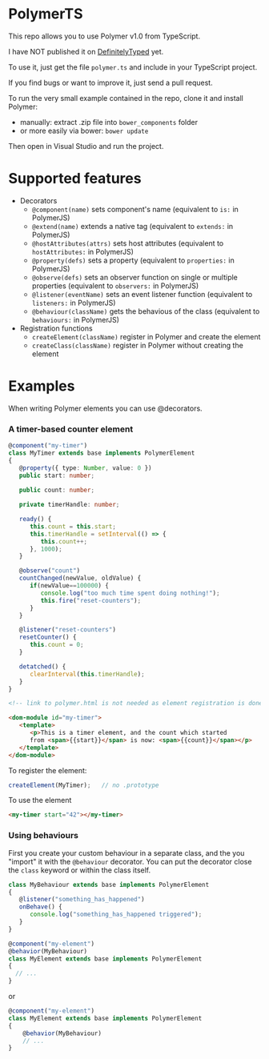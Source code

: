 # PolymerTS

This repo allows you to use Polymer v1.0 from TypeScript.

I have NOT published it on [DefinitelyTyped](https://github.com/borisyankov/DefinitelyTyped) yet.

To use it, just get the file `polymer.ts` and include in your TypeScript project.

If you find bugs or want to improve it, just send a pull request.

To run the very small example contained in the repo, clone it and install Polymer:

- manually: extract .zip file into `bower_components` folder
- or more easily via bower: `bower update`

Then open in Visual Studio and run the project.

# Supported features

- Decorators
   - `@component(name)` sets component's name (equivalent to `is:` in PolymerJS)
   - `@extend(name)` extends a native tag (equivalent to `extends:` in PolymerJS)
   - `@hostAttributes(attrs)` sets host attributes (equivalent to `hostAttributes:` in PolymerJS)
   - `@property(defs)` sets a property (equivalent to `properties:` in PolymerJS)
   - `@observe(defs)` sets an observer function on single or multiple properties (equivalent to `observers:` in PolymerJS)
   - `@listener(eventName)` sets an event listener function (equivalent to `listeners:` in PolymerJS)
   - `@behaviour(className)` gets the behavious of the class (equivalent to `behaviours:` in PolymerJS)
- Registration functions
   - `createElement(className)` register in Polymer and create the element
   - `createClass(className)` register in Polymer without creating the element

# Examples

When writing Polymer elements you can use @decorators.

### A timer-based counter element
```TypeScript
@component("my-timer")
class MyTimer extends base implements PolymerElement
{
   @property({ type: Number, value: 0 })
   public start: number;   
   
   public count: number;   

   private timerHandle: number;

   ready() {
      this.count = this.start;
      this.timerHandle = setInterval(() => {
         this.count++;
      }, 1000);      
   }

   @observe("count")
   countChanged(newValue, oldValue) {
      if(newValue==100000) {
         console.log("too much time spent doing nothing!");
         this.fire("reset-counters");
	  }
   }

   @listener("reset-counters")
   resetCounter() {
      this.count = 0;
   }

   detatched() {
      clearInterval(this.timerHandle);
   }
}
```

```HTML
<!-- link to polymer.html is not needed as element registration is done outside of HTML definition -->

<dom-module id="my-timer">
   <template>
      <p>This is a timer element, and the count which started 
      from <span>{{start}}</span> is now: <span>{{count}}</span></p>
   </template>
</dom-module>
```

To register the element:

```TypeScript
createElement(MyTimer);   // no .prototype
```
To use the element
```HTML
<my-timer start="42"></my-timer>
```

### Using behaviours

First you create your custom behaviour in a separate class, and the you "import" it with the `@behaviour` decorator. You can put the decorator close the `class` keyword or within the class itself. 

```TypeScript
class MyBehaviour extends base implements PolymerElement
{
   @listener("something_has_happened")
   onBehave() {
      console.log("something_has_happened triggered");
   }
}
```
```TypeScript
@component("my-element")
@behavior(MyBehaviour)
class MyElement extends base implements PolymerElement
{
  // ...
}
```
or
```TypeScript
@component("my-element")
class MyElement extends base implements PolymerElement
{
	@behavior(MyBehaviour)  
	// ...
}
```

